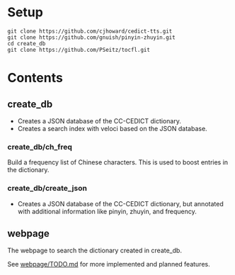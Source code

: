 

# Setup

```
git clone https://github.com/cjhoward/cedict-tts.git
git clone https://github.com/gnuish/pinyin-zhuyin.git
cd create_db
git clone https://github.com/PSeitz/tocfl.git
```

# Contents

## create_db

- Creates a JSON database of the CC-CEDICT dictionary.
- Creates a search index with veloci based on the JSON database.

### create_db/ch_freq

Build a frequency list of Chinese characters. This is used to boost entries in the dictionary.

### create_db/create_json
- Creates a JSON database of the CC-CEDICT dictionary, but annotated with additional information like pinyin, zhuyin, and frequency.


## webpage

The webpage to search the dictionary created in create_db.

See [webpage/TODO.md](webpage/TODO.md) for more implemented and planned features.


